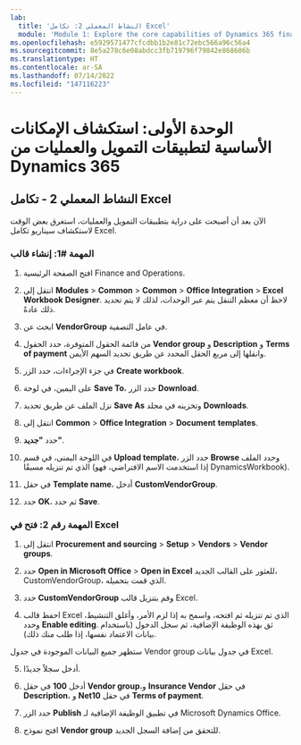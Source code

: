 ```yaml
---
lab:
  title: 'النشاط المعملي 2: تكامل Excel'
  module: 'Module 1: Explore the core capabilities of Dynamics 365 finance and operations apps'
ms.openlocfilehash: e5929571477cfcdbb1b2e81c72ebc566a96c56a4
ms.sourcegitcommit: 8e5a278c6e08abdcc3fb719796f79842e868606b
ms.translationtype: HT
ms.contentlocale: ar-SA
ms.lasthandoff: 07/14/2022
ms.locfileid: "147116223"
---
```

# <a name="module-1-explore-the-core-capabilities-of-dynamics-365-finance-and-operations-apps"></a>الوحدة الأولى: استكشاف الإمكانات الأساسية لتطبيقات التمويل والعمليات من Dynamics 365

## <a name="lab-2---excel-integration"></a>النشاط المعملي 2 - تكامل Excel

الآن بعد أن أصبحت على دراية بتطبيقات التمويل والعمليات، استغرق بعض الوقت لاستكشاف سيناريو تكامل Excel.

### <a name="task-1-create-template"></a>المهمة #1: إنشاء قالب

1. افتح الصفحة الرئيسية Finance and Operations. 

2. انتقل إلى **Modules** > **Common** > **Common** > **Office Integration** > **Excel Workbook** **Designer**. لاحظ أن معظم التنقل يتم عبر الوحدات، لذلك لا يتم تحديد ذلك عادةً.

3. ابحث عن **VendorGroup** في عامل التصفية.

4. من قائمة الحقول المتوفرة، حدد الحقول **Vendor group** و **Description** و **Terms of payment** وانقلها إلى مربع الحقل المحدد عن طريق تحديد السهم الأيمن.

5. في جزء الإجراءات، حدد الزر **Create workbook**.

6. على اليمين، في لوحة **Save To**، حدد الزر **Download**.

7. نزل الملف عن طريق تحديد **Save As** وتخزينه في مجلد **Downloads**.

8. انتقل إلى **Common** > **Office Integration** > **Document** **templates**.

9. حدد **"جديد"**.

10. في اللوحة اليمنى، في قسم **Upload template**، حدد الزر **Browse** وحدد الملف الذي تم تنزيله مسبقًا (إذا استخدمت الاسم الافتراضي، فهو DynamicsWorkbook).

11. في حقل **Template name**، أدخل **CustomVendorGroup**.

12. حدد **OK**، ثم حدد **Save**.

### <a name="task-2-open-in-excel"></a>المهمة رقم 2: فتح في Excel

1. انتقل إلى **Procurement and sourcing** > **Setup** > **Vendors** > **Vendor groups**.

2. حدد **Open in Microsoft Office** > **Open in Excel** للعثور على القالب الجديد، CustomVendorGroup، الذي قمت بتحميله.

3. حدد **CustomVendorGroup** وقم بتنزيل قالب Excel.

4. احفظ قالب Excel الذي تم تنزيله ثم افتحه، واسمح به إذا لزم الأمر، وأغلق التنشيط، وحدد **Enable editing**. ثق بهذه الوظيفة الإضافية، ثم سجل الدخول (باستخدام بيانات الاعتماد نفسها، إذا طلب منك ذلك).

ستظهر جميع البيانات الموجودة في جدول Vendor group في جدول بيانات Excel.

5. أدخل سجلاً جديدًا.

6. أدخل **100** في حقل **Vendor group**،و **Insurance Vendor** في حقل **Description**، و **Net10** في حقل **Terms of payment**.

7. حدد الزر **Publish** في تطبيق الوظيفة الإضافية لـ Microsoft Dynamics Office.

8. افتح نموذج **Vendor group** للتحقق من إضافة السجل الجديد.


